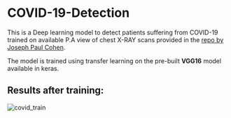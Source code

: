 # COVID-19-Detection

This is a Deep learning model to detect patients suffering from COVID-19 trained on available P.A view of chest X-RAY scans provided in the [repo by Joseph Paul Cohen](https://github.com/ieee8023/covid-chestxray-dataset).

The model is trained using transfer learning on the pre-built __VGG16__ model available in keras.

## Results after training:
![covid_train](https://user-images.githubusercontent.com/43966117/77220897-a9575600-6b6a-11ea-86e9-57d4b19900b7.png)
